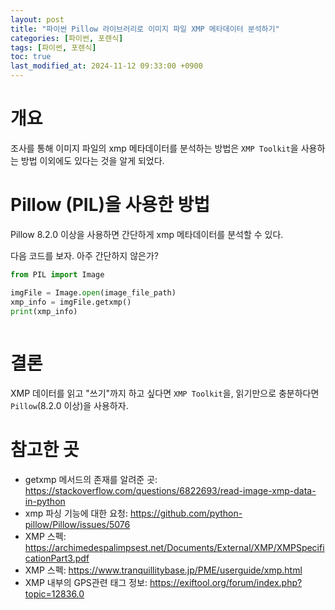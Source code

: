 ```yaml
---
layout: post
title: "파이썬 Pillow 라이브러리로 이미지 파일 XMP 메타데이터 분석하기"
categories: [파이썬, 포렌식]
tags: [파이썬, 포렌식]
toc: true
last_modified_at: 2024-11-12 09:33:00 +0900
---
```


# 개요
조사를 통해 이미지 파일의 xmp 메타데이터를 분석하는 방법은 `XMP Toolkit`을 사용하는 방법 이외에도 있다는 것을 알게 되었다. 

# Pillow (PIL)을 사용한 방법
Pillow 8.2.0 이상을 사용하면 간단하게 xmp 메타데이터를 분석할 수 있다. 

다음 코드를 보자. 아주 간단하지 않은가? 

```py
from PIL import Image

imgFile = Image.open(image_file_path)
xmp_info = imgFile.getxmp()
print(xmp_info)
    
```

# 결론
XMP 데이터를 읽고 "쓰기"까지 하고 싶다면 `XMP Toolkit`을, 읽기만으로 충분하다면 `Pillow`(8.2.0 이상)을 사용하자. 

# 참고한 곳
- getxmp 메서드의 존재를 알려준 곳: https://stackoverflow.com/questions/6822693/read-image-xmp-data-in-python
- xmp 파싱 기능에 대한 요청: https://github.com/python-pillow/Pillow/issues/5076
- XMP 스펙: https://archimedespalimpsest.net/Documents/External/XMP/XMPSpecificationPart3.pdf
- XMP 스펙: https://www.tranquillitybase.jp/PME/userguide/xmp.html
- XMP 내부의 GPS관련 태그 정보: https://exiftool.org/forum/index.php?topic=12836.0